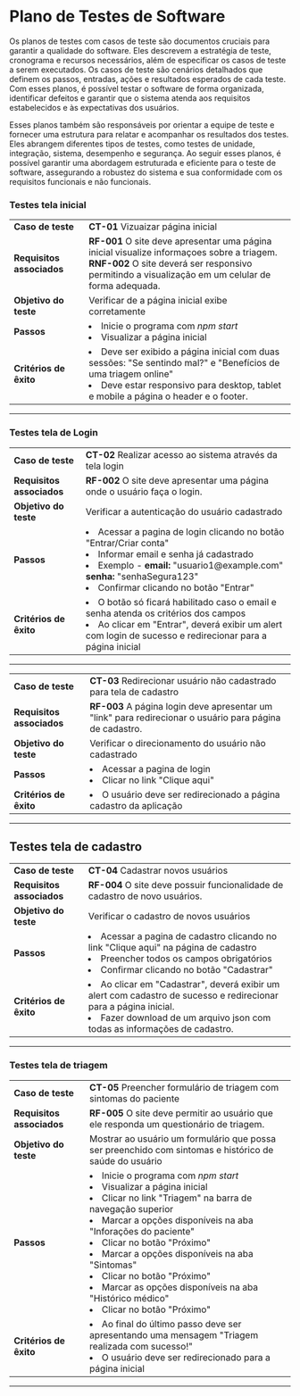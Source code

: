 # Plano de Testes de Software

Os planos de testes com casos de teste são documentos cruciais para garantir a qualidade do software. Eles descrevem a estratégia de teste, cronograma e recursos necessários, além de especificar os casos de teste a serem executados. Os casos de teste são cenários detalhados que definem os passos, entradas, ações e resultados esperados de cada teste. Com esses planos, é possível testar o software de forma organizada, identificar defeitos e garantir que o sistema atenda aos requisitos estabelecidos e às expectativas dos usuários.

Esses planos também são responsáveis por orientar a equipe de teste e fornecer uma estrutura para relatar e acompanhar os resultados dos testes. Eles abrangem diferentes tipos de testes, como testes de unidade, integração, sistema, desempenho e segurança. Ao seguir esses planos, é possível garantir uma abordagem estruturada e eficiente para o teste de software, assegurando a robustez do sistema e sua conformidade com os requisitos funcionais e não funcionais.

### Testes tela inicial

<table>
  <tr>
    <td><b>Caso de teste</b></td>
    <td> <b>CT-01</b> Vizuaizar página inicial</td>
  </tr>
  <tr>
    <td><b>Requisitos associados</b></td>
    <td>
        <b>RF-001</b>	O site deve apresentar uma página inicial visualize informaçoes sobre a triagem.<br />
        <b>RNF-002</b>	O site deverá ser responsivo permitindo a visualização em um celular de forma adequada.	
    </td>
  </tr>
  <tr>
    <td><b>Objetivo do teste</b></td>
    <td> Verificar de a página inicial exibe corretamente</td>
  </tr>
  <tr>
    <td><b>Passos</b></td>
    <td>
        <li> Inicie o programa com <i>npm start</i></li>
        <li> Visualizar a página inicial</li>
    </td>
  </tr>
  <tr>
    <td><b>Critérios de êxito</b></td>
    <td>
        <li>Deve ser exibido a página inicial com duas sessões: "Se sentindo mal?" e "Benefícios de uma triagem online"</li>
        <li>Deve estar responsivo para desktop, tablet e mobile a página o header e o footer.</li>
    </td>
  </tr>
</table>

---

### Testes tela de Login

<table>
  <tr>
    <td><b>Caso de teste</b></td>
    <td> <b>CT-02</b> Realizar acesso ao sistema através da tela login</td>
  </tr>
  <tr>
    <td><b>Requisitos associados</b></td>
    <td>
        <b>RF-002</b>	O site deve apresentar uma página onde o usuário faça o login.
    </td>
  </tr>
  <tr>
    <td><b>Objetivo do teste</b></td>
    <td> Verificar a autenticação do usuário cadastrado</td>
  </tr>
  <tr>
    <td><b>Passos</b></td>
    <td>
        <li> Acessar a pagina de login clicando no botão "Entrar/Criar conta"</li>
        <li> Informar email e senha já cadastrado</li>
        <li> Exemplo - <b>email:</b> "usuario1@example.com"
    <b>senha:</b> "senhaSegura123"</li>
    <li> Confirmar clicando no botão "Entrar"</li>
    </td>
  </tr>
  <tr>
    <td><b>Critérios de êxito</b></td>
    <td>
        <li>O botão só ficará habilitado caso o email e senha atenda os critérios dos campos</li>
        <li>Ao clicar em "Entrar", deverá exibir um alert com login de sucesso e redirecionar para a página inicial</li>
    </td>
  </tr>
</table>

---

<table>
  <tr>
    <td><b>Caso de teste</b></td>
    <td> <b>CT-03</b> Redirecionar usuário não cadastrado para tela de cadastro</td>
  </tr>
  <tr>
    <td><b>Requisitos associados</b></td>
    <td>
        <b>RF-003</b> A página login deve apresentar um "link" para redirecionar o usuário para página de cadastro.
    </td>
  </tr>
  <tr>
    <td><b>Objetivo do teste</b></td>
    <td> Verificar o direcionamento do usuário não cadastrado</td>
  </tr>
  <tr>
    <td><b>Passos</b></td>
    <td>
        <li> Acessar a pagina de login</li>
        <li> Clicar no link "Clique aqui"</li>
    </td>
  </tr>
  <tr>
    <td><b>Critérios de êxito</b></td>
    <td>
        <li>O usuário deve ser redirecionado a página cadastro da aplicação</li>
    </td>
  </tr>
</table>

---

## Testes tela de cadastro

<table>
  <tr>
    <td><b>Caso de teste</b></td>
    <td> <b>CT-04</b> Cadastrar novos usuários</td>
  </tr>
  <tr>
    <td><b>Requisitos associados</b></td>
    <td>
        <b>RF-004</b> O site deve possuir funcionalidade de cadastro de novo usuários.
    </td>
  </tr>
  <tr>
    <td><b>Objetivo do teste</b></td>
    <td> Verificar o cadastro de novos usuários</td>
  </tr>
  <tr>
    <td><b>Passos</b></td>
    <td>
        <li> Acessar a pagina de cadastro clicando no link "Clique aqui" na página de cadastro</li>
        <li> Preencher todos os campos obrigatórios</li>
        <li> Confirmar clicando no botão "Cadastrar"</li>
    </td>
  </tr>
  <tr>
    <td><b>Critérios de êxito</b></td>
    <td>
        <li>Ao clicar em "Cadastrar", deverá exibir um alert com cadastro de sucesso e redirecionar para a página inicial.</li>
        <li>Fazer download de um arquivo json com todas as informações de cadastro.</li>
    </td>
  </tr>
</table>

---

### Testes tela de triagem

<table>
  <tr>
    <td><b>Caso de teste</b></td>
    <td> <b>CT-05</b> Preencher formulário de triagem com sintomas do paciente</td>
  </tr>
  <tr>
    <td><b>Requisitos associados</b></td>
    <td>
        <b>RF-005</b> O site deve permitir ao usuário que ele responda um questionário de triagem.<br />
    </td>
  </tr>
  <tr>
    <td><b>Objetivo do teste</b></td>
    <td> Mostrar ao usuário um formulário que possa ser preenchido com sintomas e histórico de saúde do usuário</td>
  </tr>
  <tr>
    <td><b>Passos</b></td>
    <td>
        <li> Inicie o programa com <i>npm start</i></li>
        <li> Visualizar a página inicial</li>
        <li> Clicar no link "Triagem" na barra de navegação superior</li>
        <li> Marcar a opções disponíveis na aba "Inforações do paciente"</li>
        <li> Clicar no botão "Próximo"</li>
        <li> Marcar a opções disponíveis na aba "Sintomas"</li>
        <li> Clicar no botão "Próximo"</li>
        <li> Marcar as opções disponíveis na aba "Histórico médico"</li>
        <li> Clicar no botão "Próximo"</li>
    </td>
  </tr>
  <tr>
    <td><b>Critérios de êxito</b></td>
    <td>
        <li>Ao final do último passo deve ser apresentando uma mensagem "Triagem realizada com sucesso!"</li>
        <li>O usuário deve ser redirecionado para a página inicial</li>
    </td>
  </tr>
</table>

---
